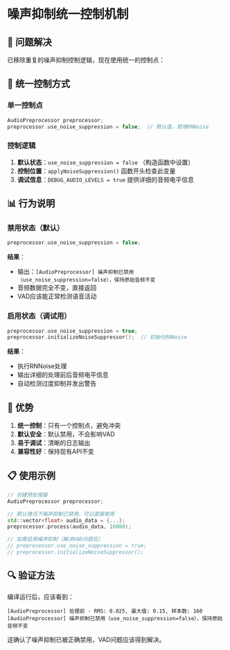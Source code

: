 # 噪声抑制统一控制机制

## 🎯 问题解决
已移除重复的噪声抑制控制逻辑，现在使用统一的控制点：

## 🔧 统一控制方式

### 单一控制点
```cpp
AudioPreprocessor preprocessor;
preprocessor.use_noise_suppression = false;  // 默认值，禁用RNNoise
```

### 控制逻辑
1. **默认状态**：`use_noise_suppression = false` （构造函数中设置）
2. **控制位置**：`applyNoiseSuppression()` 函数开头检查此变量
3. **调试信息**：`DEBUG_AUDIO_LEVELS = true` 提供详细的音频电平信息

## 📊 行为说明

### 禁用状态（默认）
```cpp
preprocessor.use_noise_suppression = false;
```
**结果**：
- 输出：`[AudioPreprocessor] 噪声抑制已禁用（use_noise_suppression=false），保持原始音频不变`
- 音频数据完全不变，直接返回
- VAD应该能正常检测语音活动

### 启用状态（调试用）
```cpp
preprocessor.use_noise_suppression = true;
preprocessor.initializeNoiseSuppressor();  // 初始化RNNoise
```
**结果**：
- 执行RNNoise处理
- 输出详细的处理前后音频电平信息
- 自动检测过度抑制并发出警告

## 🚀 优势

1. **统一控制**：只有一个控制点，避免冲突
2. **默认安全**：默认禁用，不会影响VAD
3. **易于调试**：清晰的日志输出
4. **兼容性好**：保持现有API不变

## 📋 使用示例

```cpp
// 创建预处理器
AudioPreprocessor preprocessor;

// 默认情况下噪声抑制已禁用，可以直接使用
std::vector<float> audio_data = {...};
preprocessor.process(audio_data, 16000);

// 如需启用噪声抑制（解决VAD问题后）
// preprocessor.use_noise_suppression = true;
// preprocessor.initializeNoiseSuppressor();
```

## 🔍 验证方法

编译运行后，应该看到：
```
[AudioPreprocessor] 处理前 - RMS: 0.025, 最大值: 0.15, 样本数: 160
[AudioPreprocessor] 噪声抑制已禁用（use_noise_suppression=false），保持原始音频不变
```

这确认了噪声抑制已被正确禁用，VAD问题应该得到解决。 